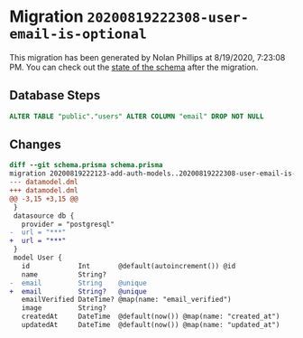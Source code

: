 # Migration `20200819222308-user-email-is-optional`

This migration has been generated by Nolan Phillips at 8/19/2020, 7:23:08 PM.
You can check out the [state of the schema](./schema.prisma) after the migration.

## Database Steps

```sql
ALTER TABLE "public"."users" ALTER COLUMN "email" DROP NOT NULL
```

## Changes

```diff
diff --git schema.prisma schema.prisma
migration 20200819222123-add-auth-models..20200819222308-user-email-is-optional
--- datamodel.dml
+++ datamodel.dml
@@ -3,15 +3,15 @@
 }
 datasource db {
   provider = "postgresql"
-  url = "***"
+  url = "***"
 }
 model User {
   id            Int       @default(autoincrement()) @id
   name          String?
-  email         String    @unique
+  email         String?   @unique
   emailVerified DateTime? @map(name: "email_verified")
   image         String?
   createdAt     DateTime  @default(now()) @map(name: "created_at")
   updatedAt     DateTime  @default(now()) @map(name: "updated_at")
```


